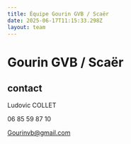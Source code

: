```yaml
---
title: Équipe Gourin GVB / Scaër
date: 2025-06-17T11:15:33.298Z
layout: team
---
```


# Gourin GVB / Scaër



## contact 

Ludovic COLLET

06 85 59 87 10

Gourinvb@gmail.com

